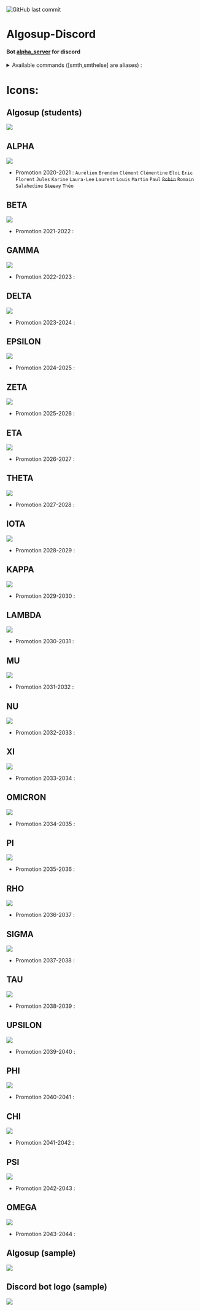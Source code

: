 ![GitHub last commit](https://img.shields.io/github/last-commit/PaulMarisOUMary/Algosup-Discord)

# Algosup-Discord

#### Bot [alpha_server](https://github.com/PaulMarisOUMary/Algosup-Discord/tree/main/alpha_server) for discord

<details>
  <summary>Available commands ([smth,smthelse] are aliases) :</summary>

- ADMIN:
```c#
?deletechannel {name}
["dc"]

?killloop {cog}
["kill"]

?reload {cog}
["rel"]

?reloadall
["rell", "relall"]
```

- BASIC:
```c#
?help
["h", "?", "commands"]
```

- FRIDAYCAKE:
```c#
?cake
["fc"]

?all
["a"]

?next
["n"]

?when
["w"]
```

- PRIVATETEXTUAL:
```c#
?addprivate
["create", "add", "+", ">"]

?delprivate
["delete", "del", "-", "<"]

?renprivate
["rename", "ren", "r", "_"]
```

- SCHEDULE
```c#
?currentcalendar
["cc", "ac"]

?nextcalendar
["nc"]

?weekcalendar
["wc"]
```

- SPOTIFY:
```c#
?spotify {user}
["sp", "sy", "spy", "spot"]
```
</details>

# Icons:
## Algosup (students)
![](https://github.com/WarriorMachine/Algosup-Discord/blob/main/server_icons/algosup_base.png?raw=true)

## ALPHA
![](https://github.com/WarriorMachine/Algosup-Discord/blob/main/server_icons/algosup_alpha.png?raw=true)
- Promotion 2020-2021 : `Aurélien` `Brendon` `Clément` `Clémentine` `Eloi` ~~`Eric`~~ `Florent` `Jules` `Karine` `Laura-Lee` `Laurent` `Louis` `Martin` `Paul` ~~`Robin`~~ `Romain` `Salahedine` ~~`Steevy`~~ `Théo`
## BETA
![](https://github.com/WarriorMachine/Algosup-Discord/blob/main/server_icons/algosup_beta.png?raw=true)
- Promotion 2021-2022 : 
## GAMMA
![](https://github.com/WarriorMachine/Algosup-Discord/blob/main/server_icons/algosup_gamma.png?raw=true)
- Promotion 2022-2023 : 
## DELTA
![](https://github.com/WarriorMachine/Algosup-Discord/blob/main/server_icons/algosup_delta.png?raw=true)
- Promotion 2023-2024 : 
## EPSILON
![](https://github.com/WarriorMachine/Algosup-Discord/blob/main/server_icons/algosup_epsilon.png?raw=true)
- Promotion 2024-2025 : 
## ZETA
![](https://github.com/WarriorMachine/Algosup-Discord/blob/main/server_icons/algosup_zeta.png?raw=true)
- Promotion 2025-2026 : 
## ETA
![](https://github.com/WarriorMachine/Algosup-Discord/blob/main/server_icons/algosup_eta.png?raw=true)
- Promotion 2026-2027 : 
## THETA
![](https://github.com/WarriorMachine/Algosup-Discord/blob/main/server_icons/algosup_theta.png?raw=true)
- Promotion 2027-2028 : 
## IOTA
![](https://github.com/WarriorMachine/Algosup-Discord/blob/main/server_icons/algosup_Iota.png?raw=true)
- Promotion 2028-2029 : 
## KAPPA
![](https://github.com/WarriorMachine/Algosup-Discord/blob/main/server_icons/algosup_kappa.png?raw=true)
- Promotion 2029-2030 : 
## LAMBDA
![](https://github.com/WarriorMachine/Algosup-Discord/blob/main/server_icons/algosup_lambda.png?raw=true)
- Promotion 2030-2031 : 
## MU
![](https://github.com/WarriorMachine/Algosup-Discord/blob/main/server_icons/algosup_mu.png?raw=true)
- Promotion 2031-2032 : 
## NU
![](https://github.com/WarriorMachine/Algosup-Discord/blob/main/server_icons/algosup_nu.png?raw=true)
- Promotion 2032-2033 : 
## XI
![](https://github.com/WarriorMachine/Algosup-Discord/blob/main/server_icons/algosup_xi.png?raw=true)
- Promotion 2033-2034 : 
## OMICRON
![](https://github.com/WarriorMachine/Algosup-Discord/blob/main/server_icons/algosup_omicron.png?raw=true)
- Promotion 2034-2035 : 
## PI
![](https://github.com/WarriorMachine/Algosup-Discord/blob/main/server_icons/algosup_pi.png?raw=true)
- Promotion 2035-2036 : 
## RHO
![](https://github.com/WarriorMachine/Algosup-Discord/blob/main/server_icons/algosup_rho.png?raw=true)
- Promotion 2036-2037 : 
## SIGMA
![](https://github.com/WarriorMachine/Algosup-Discord/blob/main/server_icons/algosup_sigma.png?raw=true)
- Promotion 2037-2038 : 
## TAU
![](https://github.com/WarriorMachine/Algosup-Discord/blob/main/server_icons/algosup_tau.png?raw=true)
- Promotion 2038-2039 : 
## UPSILON
![](https://github.com/WarriorMachine/Algosup-Discord/blob/main/server_icons/algosup_upsilon.png?raw=true)
- Promotion 2039-2040 : 
## PHI
![](https://github.com/WarriorMachine/Algosup-Discord/blob/main/server_icons/algosup_phi.png?raw=true)
- Promotion 2040-2041 : 
## CHI
![](https://github.com/WarriorMachine/Algosup-Discord/blob/main/server_icons/algosup_chi.png?raw=true)
- Promotion 2041-2042 : 
## PSI
![](https://github.com/WarriorMachine/Algosup-Discord/blob/main/server_icons/algosup_psi.png?raw=true)
- Promotion 2042-2043 : 
## OMEGA
![](https://github.com/WarriorMachine/Algosup-Discord/blob/main/server_icons/algosup_omega.png?raw=true)
- Promotion 2043-2044 : 
## Algosup (sample)
![](https://github.com/WarriorMachine/Algosup-Discord/blob/main/server_icons/algosup.png?raw=true)
## Discord bot logo (sample)
![](https://github.com/PaulMarisOUMary/Algosup-Discord/blob/main/server_icons/bot_logo.png?raw=true)
